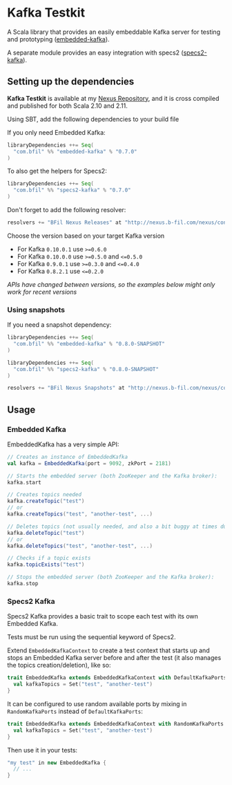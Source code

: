 Kafka Testkit
=============

A Scala library that provides an easily embeddable Kafka server for testing and prototyping ([embedded-kafka](https://github.com/bfil/kafka-testkit/tree/master/embedded-kafka)).

A separate module provides an easy integration with specs2 ([specs2-kafka](https://github.com/bfil/kafka-testkit/tree/master/specs2-kafka)).

Setting up the dependencies
---------------------------

__Kafka Testkit__ is available at my [Nexus Repository](http://nexus.b-fil.com/nexus/content/groups/public/), and it is cross compiled and published for both Scala 2.10 and 2.11.

Using SBT, add the following dependencies to your build file

If you only need Embedded Kafka:

```scala
libraryDependencies ++= Seq(
  "com.bfil" %% "embedded-kafka" % "0.7.0"
)
```

To also get the helpers for Specs2:

```scala
libraryDependencies ++= Seq(
  "com.bfil" %% "specs2-kafka" % "0.7.0"
)
```

Don't forget to add the following resolver:

```scala
resolvers += "BFil Nexus Releases" at "http://nexus.b-fil.com/nexus/content/repositories/releases/"
```

Choose the version based on your target Kafka version

- For Kafka `0.10.0.1` use `>=0.6.0`
- For Kafka `0.10.0.0` use `>=0.5.0` and `<=0.5.0`
- For Kafka `0.9.0.1` use `>=0.3.0` and `<=0.4.0`
- For Kafka `0.8.2.1` use `<=0.2.0`

*APIs have changed between versions, so the examples below might only work for recent versions*

### Using snapshots

If you need a snapshot dependency:

```scala
libraryDependencies ++= Seq(
  "com.bfil" %% "embedded-kafka" % "0.8.0-SNAPSHOT"
)

libraryDependencies ++= Seq(
  "com.bfil" %% "specs2-kafka" % "0.8.0-SNAPSHOT"
)

resolvers += "BFil Nexus Snapshots" at "http://nexus.b-fil.com/nexus/content/repositories/snapshots/"
```

Usage
-----

### Embedded Kafka

EmbeddedKafka has a very simple API:

```scala
// Creates an instance of EmbeddedKafka
val kafka = EmbeddedKafka(port = 9092, zkPort = 2181)

// Starts the embedded server (both ZooKeeper and the Kafka broker):
kafka.start

// Creates topics needed
kafka.createTopic("test")
// or
kafka.createTopics("test", "another-test", ...)

// Deletes topics (not usually needed, and also a bit buggy at times due to the asynchronous nature of topics deletion in Kafka)
kafka.deleteTopic("test")
// or
kafka.deleteTopics("test", "another-test", ...)

// Checks if a topic exists
kafka.topicExists("test")

// Stops the embedded server (both ZooKeeper and the Kafka broker):
kafka.stop
```

### Specs2 Kafka

Specs2 Kafka provides a basic trait to scope each test with its own Embedded Kafka.

Tests must be run using the sequential keyword of Specs2.

Extend `EmbeddedKafkaContext` to create a test context that starts up and stops an Embedded Kafka server before and after the test (it also manages the topics creation/deletion), like so:

```scala
trait EmbeddedKafka extends EmbeddedKafkaContext with DefaultKafkaPorts {
  val kafkaTopics = Set("test", "another-test")
}
```

It can be configured to use random available ports by mixing in `RandomKafkaPorts` instead of `DefaultKafkaPorts`:

```scala
trait EmbeddedKafka extends EmbeddedKafkaContext with RandomKafkaPorts {
  val kafkaTopics = Set("test", "another-test")
}
```

Then use it in your tests:

```scala
"my test" in new EmbeddedKafka {
  // ...
}
```
